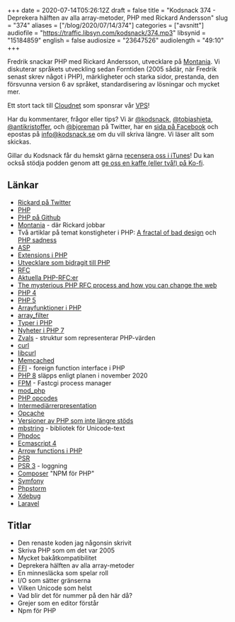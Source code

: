 +++
date = 2020-07-14T05:26:12Z
draft = false
title = "Kodsnack 374 - Deprekera hälften av alla array-metoder, PHP med Rickard Andersson"
slug = "374"
aliases = ["/blog/2020/07/14/374"]
categories = ["avsnitt"]
audiofile = "https://traffic.libsyn.com/kodsnack/374.mp3"
libsynid = "15184859"
english = false
audiosize = "23647526"
audiolength = "49:10" 
+++

Fredrik snackar PHP med Rickard Andersson, utvecklare på [Montania](https://www.montania.se/). Vi diskuterar språkets utveckling sedan Forntiden (2005 sådär, när Fredrik senast skrev något i PHP), märkligheter och starka sidor, prestanda, den försvunna version 6 av språket, standardisering av lösningar och mycket mer.

Ett stort tack till [Cloudnet](http://www.cloudnet.se) som sponsrar vår [VPS](http://en.wikipedia.org/wiki/Virtual_private_server)!

Har du kommentarer, frågor eller tips? Vi är [@kodsnack](https://www.twitter.com/kodsnack), [@tobiashieta](https://www.twitter.com/tobiashieta), [@antikristoffer](https://www.twitter.com/antikristoffer), och [@bjoreman](https://www.twitter.com/bjoreman) på Twitter, har en [sida på Facebook](https://www.facebook.com/kodsnack) och epostas på [info@kodsnack.se](mailto:info@kodsnack.se) om du vill skriva längre. Vi läser allt som skickas.

Gillar du Kodsnack får du hemskt gärna [recensera oss i iTunes](http://itunes.apple.com/se/podcast/kodsnack/id561631498?l=en)! Du kan också stödja podden genom att <a href="https://ko-fi.com/kodsnack" rel="payment">ge oss en kaffe (eller två!) på Ko-fi</a>.

## Länkar ##
* [Rickard på Twitter](https://twitter.com/rickard2)
* [PHP](https://en.wikipedia.org/wiki/PHP)
* [PHP på Github](https://github.com/php/php-src)
* [Montania](https://www.montania.se/) - där Rickard jobbar
* Två artiklar på temat konstigheter i PHP: [A fractal of bad design](https://eev.ee/blog/2012/04/09/php-a-fractal-of-bad-design/) och [PHP sadness](http://phpsadness.com/)
* [ASP](https://en.wikipedia.org/wiki/Active_Server_Pages)
* [Extensions i PHP](https://www.zend.com/blog/php-development-using-php-extensions)
* [Utvecklare som bidragit till  PHP](https://www.php.net/credits.php)
* [RFC](https://en.wikipedia.org/wiki/Request_for_Comments)
* [Aktuella PHP-RFC:er](https://wiki.php.net/RFC)
* [The mysterious PHP RFC process and how you can change the web](https://blogs.oracle.com/opal/the-mysterious-php-rfc-process-and-how-you-can-change-the-web)
* [PHP 4](https://en.wikipedia.org/wiki/PHP#PHP_3_and_4)
* [PHP 5](https://en.wikipedia.org/wiki/PHP#PHP_5)
* [Arrayfunktioner i PHP](https://www.php.net/manual/en/ref.array.php)
* [array_filter](https://www.php.net/manual/en/function.array-filter.php)
* [Typer i PHP](https://www.php.net/manual/en/language.types.php)
* [Nyheter i PHP 7](https://www.php.net/manual/en/migration70.new-features.php)
* [Zvals](http://www.phpinternalsbook.com/php5/zvals.html) - struktur som representerar PHP-värden
* [curl](https://curl.haxx.se/)
* [libcurl](https://curl.haxx.se/libcurl/)
* [Memcached](https://en.wikipedia.org/wiki/Memcached)
* [FFI](https://www.php.net/manual/en/class.ffi.php) - foreign function interface i PHP
* [PHP 8](https://stitcher.io/blog/new-in-php-8) släpps enligt planen i november 2020
* [FPM](https://www.php.net/manual/en/install.fpm.php) - Fastcgi process manager
* [mod_php](https://www.php.net/manual/en/security.apache.php)
* [PHP opcodes](https://www.php.net/manual/en/internals2.opcodes.list.php)
* [Intermediärrerpresentation](https://en.wikipedia.org/wiki/Intermediate_representation)
* [Opcache](https://www.php.net/manual/en/book.opcache.php)
* [Versioner av PHP som inte längre stöds](https://www.php.net/eol.php)
* [mbstring](https://www.php.net/manual/en/book.mbstring.php) - bibliotek för Unicode-text
* [Phpdoc](https://en.wikipedia.org/wiki/PHPDoc)
* [Ecmascript 4](https://en.wikipedia.org/wiki/ECMAScript#4th_Edition_%28abandoned%29)
* [Arrow functions i PHP](https://www.php.net/manual/en/functions.arrow.php)
* [PSR](https://www.php-fig.org/psr/)
* [PSR 3](https://www.php-fig.org/psr/psr-3/) - loggning
* [Composer](https://getcomposer.org/) "NPM för PHP"
* [Symfony](https://symfony.com/)
* [Phpstorm](https://www.jetbrains.com/phpstorm/)
* [Xdebug](https://xdebug.org/)
* [Laravel](https://laravel.com/)

## Titlar ##
* Den renaste koden jag någonsin skrivit
* Skriva PHP som om det var 2005
* Mycket bakåtkompatibilitet
* Deprekera hälften av alla array-metoder
* En minnesläcka som spelar roll
* I/O som sätter gränserna
* Vilken Unicode som helst
* Vad blir det för nummer på den här då?
* Grejer som en editor förstår
* Npm för PHP